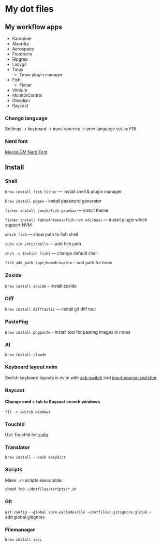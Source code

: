 # My dot files

## My workflow apps

- Karabiner
- Alacritty
- Aerospace
- Frontnvim
- Ripgrep
- Lazygit
- Tmux
  - Tmux plugin manager
- Fish
  - Fisher
- Vimium
- MonitorControl
- Obsidian
- Raycast

### Change language

Settings -> keyboard -> input sources -> prev language set as F18

### Nerd font

[MesloLGM Nerd Font](https://www.nerdfonts.com/font-downloads)

## Install

### Shell

`brew install fish fisher` — install shell & plugin manager

`brew install pwgen` - install password generator

`fisher install jomik/fish-gruvbox` — install theme

`fisher install FabioAntunes/fish-nvm edc/bass` — install plugin which support NVM

`which fish` — show path to fish shell

`sudo vim /etc/shells` — add fish path

`chsh -s $(which fish)` — change default shell

`fish_add_path /opt/homebrew/bin` – add path for brew

### Zoxide

`brew install zoxide` – install zoxide

### Diff

`brew install difftastic` — install git diff tool

### PastePng

`brew install pngpaste` - install tool for pasting images in notes

### AI

`brew install claude`

### Keyboard layout nvim

Switch keyboard layouts in nvim with [xkb-switch](https://github.com/ivanesmantovich/xkbswitch.nvim) and [input-source-switcher](https://github.com/vovkasm/input-source-switcher)

### Raycast

#### Change cmd + tab to Raycast search windows

`f13 -> switch windows`

### TouchId

Use TouchId for [sudo](https://gist.github.com/windyinsc/26aaa8783c7734529998062a11d80b96)

### Translator

`brew install --cask easydict`

### Scripts

Make `.sh` scripts executable:

`chmod 700 ~/dotfiles/scripts/*.sh`

### Git

`git config --global core.excludesFile ~/dotfiles/.gitignore.global` – add global gitignore

### Filemanager

`brew install yazi`
